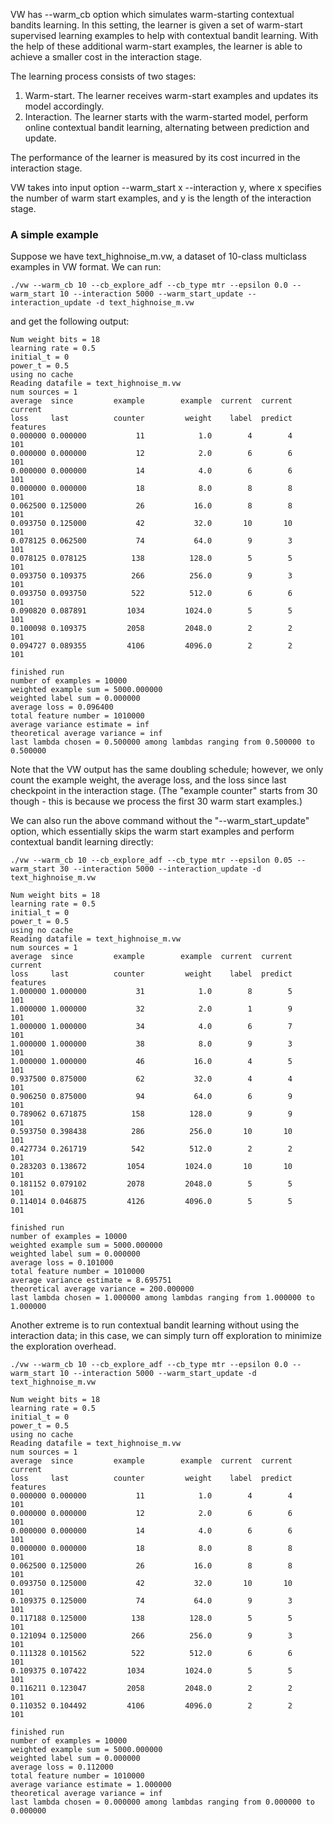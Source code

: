 VW has --warm_cb option which simulates warm-starting contextual bandits learning. In this setting, the learner is given a set of warm-start supervised learning examples to help with contextual bandit learning. With the help of these additional warm-start examples, the learner is able to achieve a smaller cost in the interaction stage.

The learning process consists of two stages:

1. Warm-start. The learner receives warm-start examples and updates its model accordingly.
2. Interaction. The learner starts with the warm-started model, perform online contextual bandit learning, alternating between prediction and update. 

The performance of the learner is measured by its cost incurred in the interaction stage.

VW takes into input option --warm_start x --interaction y, where x specifies the number of warm start examples, and y is the length of the interaction stage. 

### A simple example

Suppose we have text_highnoise_m.vw, a dataset of 10-class multiclass examples in VW format. We can run:

    ./vw --warm_cb 10 --cb_explore_adf --cb_type mtr --epsilon 0.0 --warm_start 10 --interaction 5000 --warm_start_update --interaction_update -d text_highnoise_m.vw

and get the following output:

    Num weight bits = 18
    learning rate = 0.5
    initial_t = 0
    power_t = 0.5
    using no cache
    Reading datafile = text_highnoise_m.vw
    num sources = 1
    average  since         example        example  current  current  current
    loss     last          counter         weight    label  predict features
    0.000000 0.000000           11            1.0        4        4      101
    0.000000 0.000000           12            2.0        6        6      101
    0.000000 0.000000           14            4.0        6        6      101
    0.000000 0.000000           18            8.0        8        8      101
    0.062500 0.125000           26           16.0        8        8      101
    0.093750 0.125000           42           32.0       10       10      101
    0.078125 0.062500           74           64.0        9        3      101
    0.078125 0.078125          138          128.0        5        5      101
    0.093750 0.109375          266          256.0        9        3      101
    0.093750 0.093750          522          512.0        6        6      101
    0.090820 0.087891         1034         1024.0        5        5      101
    0.100098 0.109375         2058         2048.0        2        2      101
    0.094727 0.089355         4106         4096.0        2        2      101

    finished run
    number of examples = 10000
    weighted example sum = 5000.000000
    weighted label sum = 0.000000
    average loss = 0.096400
    total feature number = 1010000
    average variance estimate = inf
    theoretical average variance = inf
    last lambda chosen = 0.500000 among lambdas ranging from 0.500000 to 0.500000

Note that the VW output has the same doubling schedule; however, we only count the example weight, the average loss, and the loss since last checkpoint in the interaction stage. (The "example counter" starts from 30 though - this is because we process the first 30 warm start examples.)

We can also run the above command without the "--warm_start_update" option, which essentially skips the warm start examples and perform contextual bandit learning directly:

    ./vw --warm_cb 10 --cb_explore_adf --cb_type mtr --epsilon 0.05 --warm_start 30 --interaction 5000 --interaction_update -d text_highnoise_m.vw

    Num weight bits = 18
    learning rate = 0.5
    initial_t = 0
    power_t = 0.5
    using no cache
    Reading datafile = text_highnoise_m.vw
    num sources = 1
    average  since         example        example  current  current  current
    loss     last          counter         weight    label  predict features
    1.000000 1.000000           31            1.0        8        5      101
    1.000000 1.000000           32            2.0        1        9      101
    1.000000 1.000000           34            4.0        6        7      101
    1.000000 1.000000           38            8.0        9        3      101
    1.000000 1.000000           46           16.0        4        5      101
    0.937500 0.875000           62           32.0        4        4      101
    0.906250 0.875000           94           64.0        6        9      101
    0.789062 0.671875          158          128.0        9        9      101
    0.593750 0.398438          286          256.0       10       10      101
    0.427734 0.261719          542          512.0        2        2      101
    0.283203 0.138672         1054         1024.0       10       10      101
    0.181152 0.079102         2078         2048.0        5        5      101
    0.114014 0.046875         4126         4096.0        5        5      101

    finished run
    number of examples = 10000
    weighted example sum = 5000.000000
    weighted label sum = 0.000000
    average loss = 0.101000
    total feature number = 1010000
    average variance estimate = 8.695751
    theoretical average variance = 200.000000
    last lambda chosen = 1.000000 among lambdas ranging from 1.000000 to 1.000000

Another extreme is to run contextual bandit learning without using the interaction data; in this case, we can simply turn off exploration to minimize the exploration overhead.

    ./vw --warm_cb 10 --cb_explore_adf --cb_type mtr --epsilon 0.0 --warm_start 10 --interaction 5000 --warm_start_update -d text_highnoise_m.vw

    Num weight bits = 18
    learning rate = 0.5
    initial_t = 0
    power_t = 0.5
    using no cache
    Reading datafile = text_highnoise_m.vw
    num sources = 1
    average  since         example        example  current  current  current
    loss     last          counter         weight    label  predict features
    0.000000 0.000000           11            1.0        4        4      101
    0.000000 0.000000           12            2.0        6        6      101
    0.000000 0.000000           14            4.0        6        6      101
    0.000000 0.000000           18            8.0        8        8      101
    0.062500 0.125000           26           16.0        8        8      101
    0.093750 0.125000           42           32.0       10       10      101
    0.109375 0.125000           74           64.0        9        3      101
    0.117188 0.125000          138          128.0        5        5      101
    0.121094 0.125000          266          256.0        9        3      101
    0.111328 0.101562          522          512.0        6        6      101
    0.109375 0.107422         1034         1024.0        5        5      101
    0.116211 0.123047         2058         2048.0        2        2      101
    0.110352 0.104492         4106         4096.0        2        2      101

    finished run
    number of examples = 10000
    weighted example sum = 5000.000000
    weighted label sum = 0.000000
    average loss = 0.112000
    total feature number = 1010000
    average variance estimate = 1.000000
    theoretical average variance = inf
    last lambda chosen = 0.000000 among lambdas ranging from 0.000000 to 0.000000
